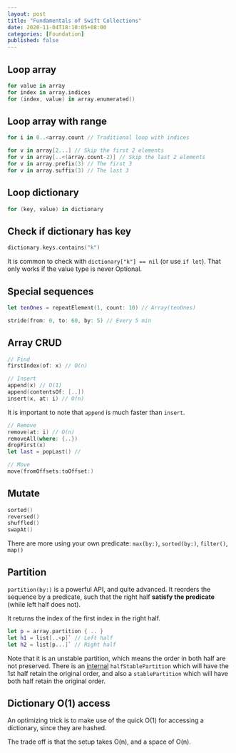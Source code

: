 ```yaml
---
layout: post
title: "Fundamentals of Swift Collections"
date: 2020-11-04T18:10:05+08:00
categories: [Foundation]
published: false
---
```


## Loop array

```swift
for value in array
for index in array.indices
for (index, value) in array.enumerated()
```

## Loop array with range

```swift
for i in 0..<array.count // Traditional loop with indices

for v in array[2...] // Skip the first 2 elements
for v in array[..<(array.count-2)] // Skip the last 2 elements
for v in array.prefix(3) // The first 3
for v in array.suffix(3) // The last 3
```

## Loop dictionary

```swift
for (key, value) in dictionary
```

## Check if dictionary has key

```swift
dictionary.keys.contains("k")
```

It is common to check with `dictionary["k"] == nil` (or use `if let`). That only works if the value type is never Optional.

## Special sequences

```swift
let tenOnes = repeatElement(1, count: 10) // Array(tenOnes)

stride(from: 0, to: 60, by: 5) // Every 5 min
```
## Array CRUD

```swift
// Find
firstIndex(of: x) // O(n)
```

```swift
// Insert
append(x) // O(1)
append(contentsOf: [..])
insert(x, at: i) // O(n)
```

It is important to note that `append` is much faster than `insert`.

```swift
// Remove
remove(at: i) // O(n)
removeAll(where: {..})
dropFirst(x)
let last = popLast() //
```

```swift
// Move
move(fromOffsets:toOffset:)
```

## Mutate

```swift
sorted()
reversed()
shuffled()
swapAt()
```

There are more using your own predicate: `max(by:)`, `sorted(by:)`, `filter()`, `map()`

## Partition

`partition(by:)` is a powerful API, and quite advanced. It reorders the sequence by a predicate, such that the right half **satisfy the predicate** (while left half does not).

It returns the index of the first index in the right half.

```swift
let p = array.partition { .. }
let h1 = list[..<p]` // Left half
let h2 = list[p...]` // Right half
```

Note that it is an unstable partition, which means the order in both half are not preserved. There is an [internal](https://github.com/apple/swift/blob/main/test/Prototypes/Algorithms.swift) `halfStablePartition` which will have the 1st half retain the original order, and also a `stablePartition` which will have both half retain the original order.

## Dictionary O(1) access

An optimizing trick is to make use of the quick O(1) for accessing a dictionary, since they are hashed.

The trade off is that the setup takes O(n), and a space of O(n).
